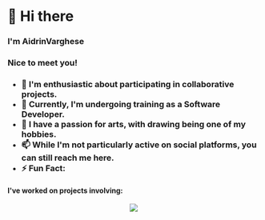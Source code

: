<h1>👋 Hi there</h1>
<h3>I'm AidrinVarghese<h3>
<h3>Nice to meet you!<h3>
<ul>
  <li>👀 I'm enthusiastic about participating in collaborative projects.</li>
  <li>🌱 Currently, I'm undergoing training as a Software Developer.</li>
  <li>💞️ I have a passion for arts, with drawing being one of my hobbies.</li>
  <li>📫 While I'm not particularly active on social platforms, you can still reach me here.</li>
  <li>⚡ Fun Fact: </li>
</ul>
<h4>I've worked on projects involving:</h4>
<p align="center">
  <a href="https://skillicons.dev">
    <img src="https://skillicons.dev/icons?i=git,kubernetes,docker,c,vim" />
  </a>
</p>
